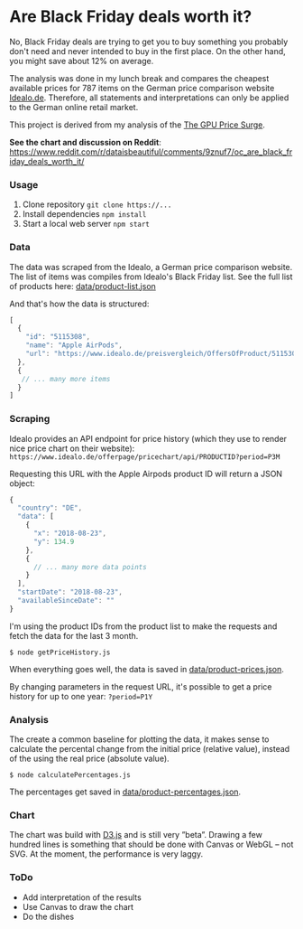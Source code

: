 # Are Black Friday deals worth it?

No, Black Friday deals are trying to get you to buy something you probably don't need and never intended to buy in the first place. On the other hand, you might save about 12% on average.  

The analysis was done in my lunch break and compares the cheapest available prices for 787 items on the German price comparison website [Idealo.de](https://www.idealo.de/). Therefore, all statements and interpretations can only be applied to the German online retail market.

This project is derived from my analysis of the [The GPU Price Surge](https://github.com/stekhn/gpu-price-surge-analysis).

**See the chart and discussion on Reddit**: https://www.reddit.com/r/dataisbeautiful/comments/9znuf7/oc_are_black_friday_deals_worth_it/

### Usage

1. Clone repository `git clone https://...`
2. Install dependencies `npm install`
3. Start a local web server `npm start`

### Data
The data was scraped from the Idealo, a German price comparison website. The list of items was compiles from Idealo's Black Friday list. See the full list of products here: [data/product-list.json](https://github.com/stekhn/black-friday/blob/master/data/product-list.json)

And that's how the data is structured:

```javascript
[
  {
    "id": "5115308",
    "name": "Apple AirPods",
    "url": "https://www.idealo.de/preisvergleich/OffersOfProduct/5115308_-airpods-apple.html"
  },
  {
   // ... many more items
  }
]
```

### Scraping

Idealo provides an API endpoint for price history (which they use to render nice price chart on their website): `https://www.idealo.de/offerpage/pricechart/api/PRODUCTID?period=P3M`

Requesting this URL with the Apple Airpods product ID will return a JSON object:

```javascript
{
  "country": "DE",
  "data": [
    {
      "x": "2018-08-23",
      "y": 134.9
    },
    {
      // ... many more data points
    }
  ],
  "startDate": "2018-08-23",
  "availableSinceDate": ""
}
```

I'm using the product IDs from the product list to make the requests and fetch the data for the last 3 month.

```
$ node getPriceHistory.js
```

When everything goes well, the data is saved in [data/product-prices.json](https://github.com/stekhn/black-friday/blob/master/data/product-prices.json).

By changing parameters in the request URL, it's possible to get a price history for up to one year: `?period=P1Y` 

### Analysis

The create a common baseline for plotting the data, it makes sense to calculate the percental change from the initial price (relative value), instead of the using the real price (absolute value).

```
$ node calculatePercentages.js
```

The percentages get saved in [data/product-percentages.json](https://github.com/stekhn/black-friday/blob/master/data/product-prices.json).

### Chart

The chart was build with [D3.js](https://d3js.org/) and is still very ”beta”. Drawing a few hundred lines is something that should be done with Canvas or WebGL – not SVG. At the moment, the performance is very laggy.

### ToDo
- Add interpretation of the results
- Use Canvas to draw the chart
- Do the dishes
